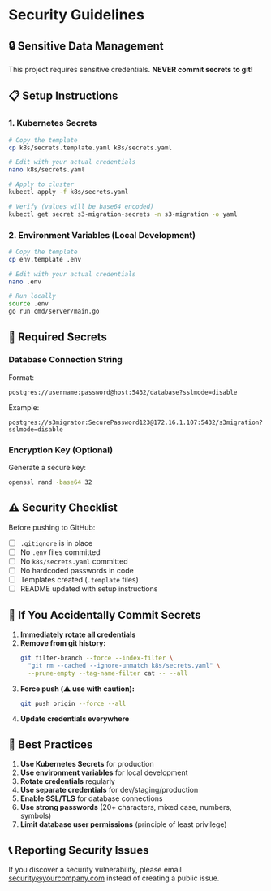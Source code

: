 # Security Guidelines

## 🔒 **Sensitive Data Management**

This project requires sensitive credentials. **NEVER commit secrets to git!**

## 📋 **Setup Instructions**

### **1. Kubernetes Secrets**

```bash
# Copy the template
cp k8s/secrets.template.yaml k8s/secrets.yaml

# Edit with your actual credentials
nano k8s/secrets.yaml

# Apply to cluster
kubectl apply -f k8s/secrets.yaml

# Verify (values will be base64 encoded)
kubectl get secret s3-migration-secrets -n s3-migration -o yaml
```

### **2. Environment Variables (Local Development)**

```bash
# Copy the template
cp env.template .env

# Edit with your actual credentials
nano .env

# Run locally
source .env
go run cmd/server/main.go
```

## 🔑 **Required Secrets**

### **Database Connection String**

Format:
```
postgres://username:password@host:5432/database?sslmode=disable
```

Example:
```
postgres://s3migrator:SecurePassword123@172.16.1.107:5432/s3migration?sslmode=disable
```

### **Encryption Key (Optional)**

Generate a secure key:
```bash
openssl rand -base64 32
```

## ⚠️ **Security Checklist**

Before pushing to GitHub:

- [ ] `.gitignore` is in place
- [ ] No `.env` files committed
- [ ] No `k8s/secrets.yaml` committed
- [ ] No hardcoded passwords in code
- [ ] Templates created (`.template` files)
- [ ] README updated with setup instructions

## 🚨 **If You Accidentally Commit Secrets**

1. **Immediately rotate all credentials**
2. **Remove from git history:**
   ```bash
   git filter-branch --force --index-filter \
     "git rm --cached --ignore-unmatch k8s/secrets.yaml" \
     --prune-empty --tag-name-filter cat -- --all
   ```
3. **Force push (⚠️ use with caution):**
   ```bash
   git push origin --force --all
   ```
4. **Update credentials everywhere**

## 🔐 **Best Practices**

1. **Use Kubernetes Secrets** for production
2. **Use environment variables** for local development
3. **Rotate credentials** regularly
4. **Use separate credentials** for dev/staging/production
5. **Enable SSL/TLS** for database connections
6. **Use strong passwords** (20+ characters, mixed case, numbers, symbols)
7. **Limit database user permissions** (principle of least privilege)

## 📞 **Reporting Security Issues**

If you discover a security vulnerability, please email security@yourcompany.com instead of creating a public issue.

